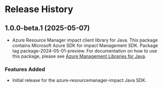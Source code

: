# Release History

## 1.0.0-beta.1 (2025-05-07)

- Azure Resource Manager impact client library for Java. This package contains Microsoft Azure SDK for impact Management SDK.  Package tag package-2024-05-01-preview. For documentation on how to use this package, please see [Azure Management Libraries for Java](https://aka.ms/azsdk/java/mgmt).
### Features Added

- Initial release for the azure-resourcemanager-impact Java SDK.
